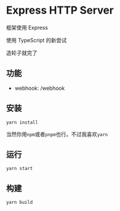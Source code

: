 # Express HTTP Server

框架使用 Express

使用 TypeScript 的新尝试

造轮子就完了

## 功能

- webhook: /webhook

## 安装

```shell
yarn install
```

当然你用`npm`或者`pnpm`也行。不过我喜欢`yarn`

## 运行

```shell
yarn start
```

## 构建

```shell
yarn build
```
